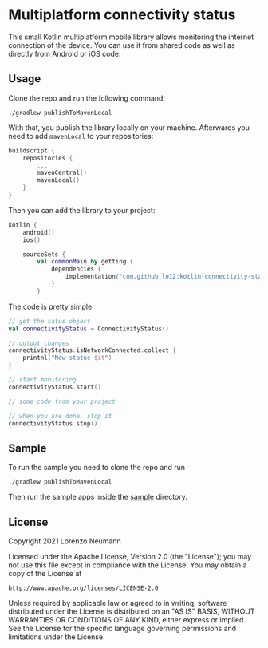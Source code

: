 # Multiplatform connectivity status

This small Kotlin multiplatform mobile library allows monitoring the internet connection of the device. You can use it from shared code as well as directly from Android or iOS code.

## Usage 

Clone the repo and run the following command:
```
./gradlew publishToMavenLocal
```

With that, you publish the library locally on your machine. Afterwards you need to add `mavenLocal` to your repositories:
``` kotlin
buildscript {
    repositories {
        ...
        mavenCentral()
        mavenLocal()
    }
}
```

Then you can add the library to your project:
``` kotlin
kotlin {
    android()
    ios()

    sourceSets {
        val commonMain by getting {
            dependencies {
                implementation("com.github.ln12:kotlin-connectivity-status:1.0")
            }
        }
```

The code is pretty simple
``` kotlin
// get the satus object
val connectivityStatus = ConnectivityStatus()

// output changes
connectivityStatus.isNetworkConnected.collect {
    printnl("New status $it")
}

// start monitoring
connectivityStatus.start()

// some code from your project

// when you are done, stop it
connectivityStatus.stop()
```

## Sample

To run the sample you need to clone the repo and run
```
./gradlew publishToMavenLocal
```

Then run the sample apps inside the [sample](./sample) directory.

## License

Copyright 2021 Lorenzo Neumann

Licensed under the Apache License, Version 2.0 (the "License");
you may not use this file except in compliance with the License.
You may obtain a copy of the License at

    http://www.apache.org/licenses/LICENSE-2.0

Unless required by applicable law or agreed to in writing, software
distributed under the License is distributed on an "AS IS" BASIS,
WITHOUT WARRANTIES OR CONDITIONS OF ANY KIND, either express or implied.
See the License for the specific language governing permissions and
limitations under the License.

